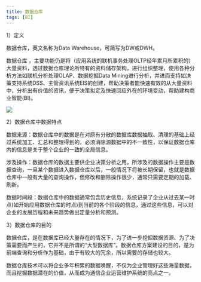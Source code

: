 ```yaml
---
title: 数据仓库
tags: [BI]
---
```


1）定义

数据仓库，英文名称为Data Warehouse，可简写为DW或DWH。

数据仓库 ，主要功能仍是将（应用系统的联机事务处理OLTP经年累月所累积的）大量资料，透过数据仓库理论所特有的资料储存架构，进行组织整理，使用各种分析方法如联机分析处理OLAP、数据挖掘Data Mining进行分析，并进而支持如决策支持系统DSS、主管资讯系统EIS的创建，帮助决策者能快速有效的从大量资料中，分析出有价值的资讯，便于决策拟定及快速回应外在的环境变动，帮助建构商业智能(BI)。

![](/images/other/data-analysis/warehouse-structure.png)

2）数据仓库中数据特点

数据来源：数据仓库中的数据是在对原有分散的数据库数据抽取、清理的基础上经过系统加工、汇总和整理得到的，必须消除源数据中的不一致性，以保证数据仓库内的信息是关于整个企业的一致的全局信息。

涉及操作：数据仓库的数据主要供企业决策分析之用，所涉及的数据操作主要是数据查询，一旦某个数据进入数据仓库以后，一般情况下将被长期保留，也就是数据仓库中一般有大量的查询操作，但修改和删除操作很少，通常只需要定期的加载、刷新。

数据时间段：数据仓库中的数据通常包含历史信息，系统记录了企业从过去某一时点(如开始应用数据仓库的时点)到当前的各个阶段的信息，通过这些信息，可以对企业的发展历程和未来趋势做出定量分析和预测。

3）数据仓库的目的

数据仓库，是在数据库已经大量存在的情况下，为了进一步挖掘数据资源、为了决策需要而产生的，它并不是所谓的“大型数据库”。数据仓库方案建设的目的，是为前端查询和分析作为基础，由于有较大的冗余，所以需要的存储也较大。

数据仓库技术可以将企业多年积累的数据唤醒，不仅为企业管理好这些海量数据，而且挖掘数据潜在的价值，从而成为通信企业运营维护系统的亮点之一。